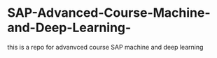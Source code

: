 # SAP-Advanced-Course-Machine-and-Deep-Learning-
this is a repo for advanvced course SAP machine and deep learning 
